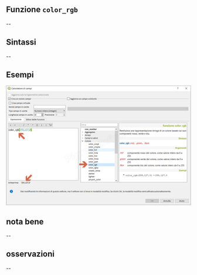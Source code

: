 ## Funzione `color_rgb`

--

## Sintassi

--

## Esempi

<img src="/img/colore/color_rgb/color_rgb1.png">

## nota bene

--

## osservazioni

--